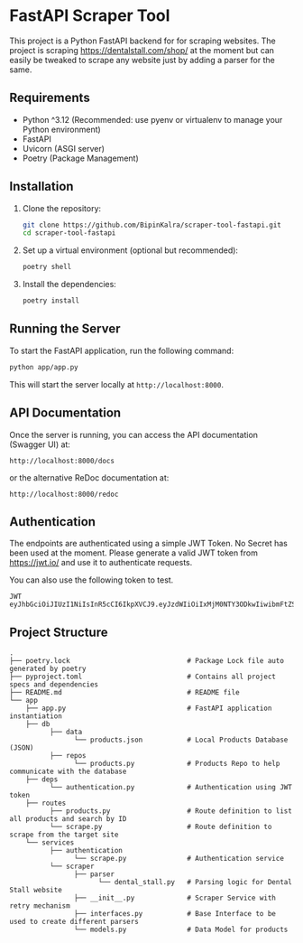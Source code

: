 # FastAPI Scraper Tool

This project is a Python FastAPI backend for for scraping websites. 
The project is scraping https://dentalstall.com/shop/ at the moment but can easily be tweaked to scrape any website just by adding a parser for the same.

## Requirements

- Python ^3.12 (Recommended: use pyenv or virtualenv to manage your Python environment)
- FastAPI
- Uvicorn (ASGI server)
- Poetry (Package Management)

## Installation

1. Clone the repository:

   ```bash
   git clone https://github.com/BipinKalra/scraper-tool-fastapi.git
   cd scraper-tool-fastapi
   ```

2. Set up a virtual environment (optional but recommended):

   ```bash
   poetry shell
   ```

3. Install the dependencies:

   ```bash
   poetry install
   ```

## Running the Server

To start the FastAPI application, run the following command:

```bash
python app/app.py
```

This will start the server locally at `http://localhost:8000`.

## API Documentation

Once the server is running, you can access the API documentation (Swagger UI) at:

```
http://localhost:8000/docs
```

or the alternative ReDoc documentation at:

```
http://localhost:8000/redoc
```

## Authentication

The endpoints are authenticated using a simple JWT Token. No Secret has been used at the moment. Please generate a valid JWT token from https://jwt.io/ and use it to authenticate requests.

You can also use the following token to test.
```
JWT eyJhbGciOiJIUzI1NiIsInR5cCI6IkpXVCJ9.eyJzdWIiOiIxMjM0NTY3ODkwIiwibmFtZSI6IkpvaG4gRG9lIiwiaWF0IjoxNTE2MjM5MDIyfQ.he0ErCNloe4J7Id0Ry2SEDg09lKkZkfsRiGsdX_vgEg
```

## Project Structure

```
.
├── poetry.lock                             # Package Lock file auto generated by poetry
├── pyproject.toml                          # Contains all project specs and dependencies
├── README.md                               # README file
└── app
    ├── app.py                              # FastAPI application instantiation
    ├── db             
          ├── data            
                └── products.json           # Local Products Database (JSON)
          ├── repos             
                └── products.py             # Products Repo to help communicate with the database
    ├── deps          
          └── authentication.py             # Authentication using JWT token
    ├── routes          
          ├── products.py                   # Route definition to list all products and search by ID
          └── scrape.py                     # Route definition to scrape from the target site
    └── services          
          ├── authentication
                └── scrape.py               # Authentication service
          └── scraper
                ├── parser
                      └── dental_stall.py   # Parsing logic for Dental Stall website
                ├── __init__.py             # Scraper Service with retry mechanism
                ├── interfaces.py           # Base Interface to be used to create different parsers
                └── models.py               # Data Model for products
```

